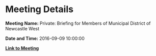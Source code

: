 # Meeting Details

**Meeting Name:** Private: Briefing for Members of Municipal District of Newcastle West

**Date and Time:** 2016-09-09 10:00:00

**[Link to Meeting](https://www.limerick.ie/council/whats-on/private-briefing-members-municipal-district-newcastle-west)**
